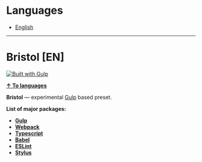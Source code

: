 <h1 id="languages">Languages</h1>

* [English](#bristol-en)

***

<h1 id="bristol-en">Bristol [EN]</h1>

[![Built with Gulp](https://aleen42.github.io/badges/src/gulp.svg)](https://gulpjs.com/)

**[↑ To languages](#languages)**

**Bristol** — experimental [Gulp](https://gulpjs.com/) based preset.

**List of major packages:**

* **[Gulp](https://gulpjs.com/)**
* **[Webpack](https://webpack.js.org/)**
* **[Typescript](https://www.typescriptlang.org/)**
* **[Babel](https://babeljs.io/)**
* **[ESLint](https://eslint.org/)**
* **[Stylus](https://stylus-lang.com/)**
